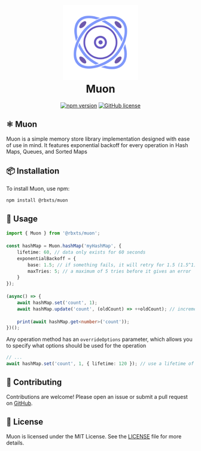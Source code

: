 <h1 align="center">
	<a href="https://www.npmjs.com/package/@rbxts/muon">
		<img src="public/logo.svg" alt="Muon" width="200" />
	</a>
	<br />
	<b>Muon</b>
</h1>

<div align="center">

[![npm version](https://img.shields.io/npm/v/@rbxts/muon.svg?style=for-the-badge&logo=npm)](https://www.npmjs.com/package/@rbxts/muon)
[![GitHub license](https://img.shields.io/github/license/artzified/muon?style=for-the-badge)](LICENSE.md)

</div>

## ⚛️ Muon
Muon is a simple memory store library implementation designed with ease of use in mind. It features exponential backoff for every operation in Hash Maps, Queues, and Sorted Maps

## 📦 Installation
To install Muon, use npm:
```bash
npm install @rbxts/muon
```

## 🧪 Usage
```ts
import { Muon } from '@rbxts/muon';

const hashMap = Muon.hashMap('myHashMap', {
	lifetime: 60, // data only exists for 60 seconds
	exponentialBackoff = {
		base: 1.5; // if something fails, it will retry for 1.5 (1.5^1), then 2.25 (1.5^2), ..., and so on till maxTries has been reached
		maxTries: 5; // a maximum of 5 tries before it gives an error
	}
});

(async() => {
	await hashMap.set('count', 1);
	await hashMap.update('count', (oldCount) => ++oldCount); // increments the count. has a side effect of resetting the lifetime of the count

	print(await hashMap.get<number>('count'));
})();
```

Any operation method has an `overrideOptions` parameter, which allows you to specify what options should be used for the operation
```ts
// ...
await hashMap.set('count', 1, { lifetime: 120 }); // use a lifetime of 120 seconds
```

## 🤝 Contributing
Contributions are welcome! Please open an issue or submit a pull request on [GitHub](https://github.com/artzified/Muon).

## 📄 License
Muon is licensed under the MIT License. See the [LICENSE](https://github.com/artzified/Muon/blob/master/LICENSE) file for more details.